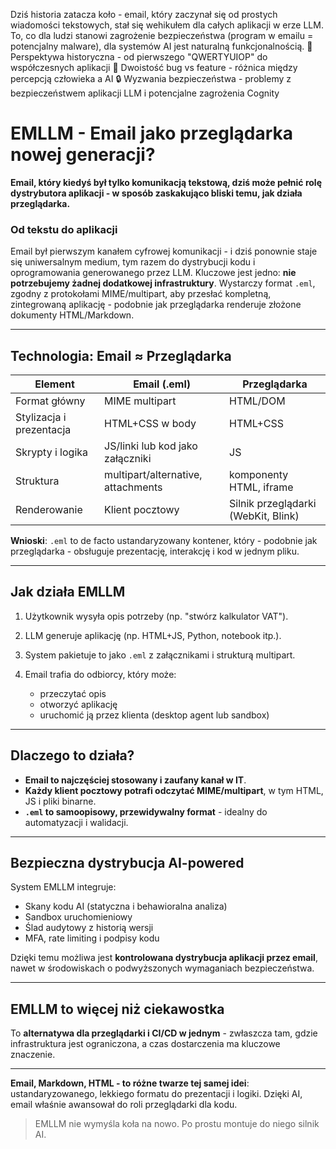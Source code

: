 Dziś historia zatacza koło - email, który zaczynał się od prostych wiadomości tekstowych, stał się wehikułem dla całych aplikacji w erze LLM. 
To, co dla ludzi stanowi zagrożenie bezpieczeństwa (program w emailu = potencjalny malware), dla systemów AI jest naturalną funkcjonalnością.
📧 Perspektywa historyczna - od pierwszego "QWERTYUIOP" do współczesnych aplikacji
🤖 Dwoistość bug vs feature - różnica między percepcją człowieka a AI
🔒 Wyzwania bezpieczeństwa - problemy z bezpieczeństwem aplikacji LLM i potencjalne zagrożenia Cognity

# EMLLM - Email jako przeglądarka nowej generacji?

**Email, który kiedyś był tylko komunikacją tekstową, dziś może pełnić rolę dystrybutora aplikacji - w sposób zaskakująco bliski temu, jak działa przeglądarka.**

### Od tekstu do aplikacji

Email był pierwszym kanałem cyfrowej komunikacji - i dziś ponownie staje się uniwersalnym medium, tym razem do dystrybucji kodu i oprogramowania generowanego przez LLM. Kluczowe jest jedno: **nie potrzebujemy żadnej dodatkowej infrastruktury**. Wystarczy format `.eml`, zgodny z protokołami MIME/multipart, aby przesłać kompletną, zintegrowaną aplikację - podobnie jak przeglądarka renderuje złożone dokumenty HTML/Markdown.

---

## Technologia: Email ≈ Przeglądarka

| Element                  | Email (.eml)                       | Przeglądarka                        |
| ------------------------ | ---------------------------------- | ----------------------------------- |
| Format główny            | MIME multipart                     | HTML/DOM                            |
| Stylizacja i prezentacja | HTML+CSS w body                    | HTML+CSS                            |
| Skrypty i logika         | JS/linki lub kod jako załączniki   | JS                                  |
| Struktura                | multipart/alternative, attachments | komponenty HTML, iframe             |
| Renderowanie             | Klient pocztowy                    | Silnik przeglądarki (WebKit, Blink) |

**Wnioski**: `.eml` to de facto ustandaryzowany kontener, który - podobnie jak przeglądarka - obsługuje prezentację, interakcję i kod w jednym pliku.

---

## Jak działa EMLLM

1. Użytkownik wysyła opis potrzeby (np. "stwórz kalkulator VAT").
2. LLM generuje aplikację (np. HTML+JS, Python, notebook itp.).
3. System pakietuje to jako `.eml` z załącznikami i strukturą multipart.
4. Email trafia do odbiorcy, który może:

   * przeczytać opis
   * otworzyć aplikację
   * uruchomić ją przez klienta (desktop agent lub sandbox)

---

## Dlaczego to działa?

* **Email to najczęściej stosowany i zaufany kanał w IT**.
* **Każdy klient pocztowy potrafi odczytać MIME/multipart**, w tym HTML, JS i pliki binarne.
* **`.eml` to samoopisowy, przewidywalny format** - idealny do automatyzacji i walidacji.

---

## Bezpieczna dystrybucja AI-powered

System EMLLM integruje:

* Skany kodu AI (statyczna i behawioralna analiza)
* Sandbox uruchomieniowy
* Ślad audytowy z historią wersji
* MFA, rate limiting i podpisy kodu

Dzięki temu możliwa jest **kontrolowana dystrybucja aplikacji przez email**, nawet w środowiskach o podwyższonych wymaganiach bezpieczeństwa.

---

## EMLLM to więcej niż ciekawostka

To **alternatywa dla przeglądarki i CI/CD w jednym** - zwłaszcza tam, gdzie infrastruktura jest ograniczona, a czas dostarczenia ma kluczowe znaczenie.

---

**Email, Markdown, HTML - to różne twarze tej samej idei**: ustandaryzowanego, lekkiego formatu do prezentacji i logiki. Dzięki AI, email właśnie awansował do roli przeglądarki dla kodu.

> EMLLM nie wymyśla koła na nowo. Po prostu montuje do niego silnik AI.

